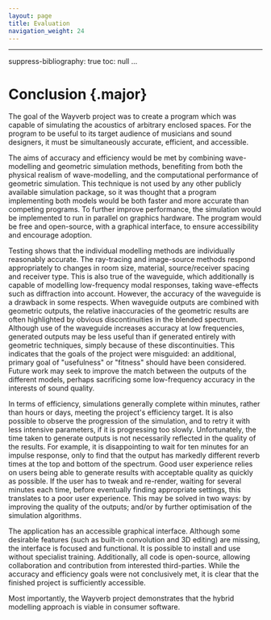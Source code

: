 ```yaml
---
layout: page
title: Evaluation
navigation_weight: 24 
---
```


---
suppress-bibliography: true
toc: null
...

# Conclusion {.major}

The goal of the Wayverb project was to create a program which was capable of
simulating the acoustics of arbitrary enclosed spaces. For the program to be
useful to its target audience of musicians and sound designers, it must be
simultaneously accurate, efficient, and accessible.

The aims of accuracy and efficiency would be met by combining wave-modelling
and geometric simulation methods, benefiting from both the physical realism of
wave-modelling, and the computational performance of geometric simulation.
This technique is not used by any other publicly available simulation package,
so it was thought that a program implementing both models would be both faster
and more accurate than competing programs. To further improve performance, the
simulation would be implemented to run in parallel on graphics hardware. The
program would be free and open-source, with a graphical interface, to ensure
accessibility and encourage adoption.

Testing shows that the individual modelling methods are individually reasonably
accurate. The ray-tracing and image-source methods respond appropriately to
changes in room size, material, source/receiver spacing and receiver type.
This is also true of the waveguide, which additionally is capable of modelling
low-frequency modal responses, taking wave-effects such as diffraction into
account. However, the accuracy of the waveguide is a drawback in some respects.
When waveguide outputs are combined with geometric outputs, the relative
inaccuracies of the geometric results are often highlighted by obvious
discontinuities in the blended spectrum.  Although use of the waveguide
increases accuracy at low frequencies, generated outputs may be less useful
than if generated entirely with geometric techniques, simply because of these
discontinuities. This indicates that the goals of the project were misguided:
an additional, primary goal of "usefulness" or "fitness" should have been
considered. Future work may seek to improve the match between the outputs of
the different models, perhaps sacrificing some low-frequency accuracy in the
interests of sound quality.

In terms of efficiency, simulations generally complete within minutes, rather
than hours or days, meeting the project's efficiency target. It is also
possible to observe the progression of the simulation, and to retry it with
less intensive parameters, if it is progressing too slowly.  Unfortunately, the
time taken to generate outputs is not necessarily reflected in the quality of
the results.  For example, it is disappointing to wait for ten minutes for an
impulse response, only to find that the output has markedly different reverb
times at the top and bottom of the spectrum. Good user experience relies on
users being able to generate results with acceptable quality as quickly as
possible. If the user has to tweak and re-render, waiting for several minutes
each time, before eventually finding appropriate settings, this translates to a
poor user experience. This may be solved in two ways: by improving the quality
of the outputs; and/or by further optimisation of the simulation algorithms.

The application has an accessible graphical interface. Although some desirable
features (such as built-in convolution and 3D editing) are missing, the
interface is focused and functional. It is possible to install and use without
specialist training.  Additionally, all code is open-source, allowing
collaboration and contribution from interested third-parties. While the
accuracy and efficiency goals were not conclusively met, it is clear that the
finished project is sufficiently accessible.

Most importantly, the Wayverb project demonstrates that the hybrid modelling
approach is viable in consumer software.
